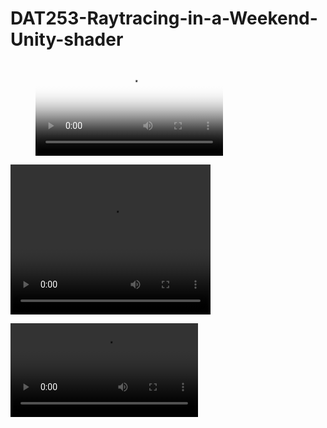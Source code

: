 # DAT253-Raytracing-in-a-Weekend-Unity-shader

<figure class="video_container">
  <video controls="true" allowfullscreen="true" poster="screenshot.jpg">
    <source src="demo-video.mp4" type="video/mp4">
  </video>
</figure>

<video width="320" height="240" controls>
  <source src="demo-video.mp4" type="video/mp4">
Your browser does not support the video tag.
</video>

![](demo-video.mp4)
